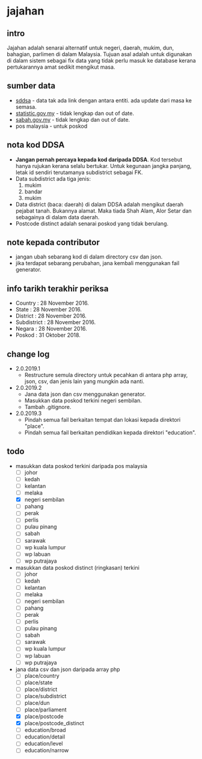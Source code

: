 # jajahan

## intro
Jajahan adalah senarai alternatif untuk negeri, daerah, mukim, dun, bahagian, parlimen di dalam Malaysia. Tujuan asal adalah untuk digunakan di dalam sistem sebagai fix data yang tidak perlu masuk ke database kerana pertukarannya amat sedikit mengikut masa.

## sumber data
- [sddsa](http://sddsa.mampu.gov.my) - data tak ada link dengan antara entiti. ada update dari masa ke semasa.
- [statistic.gov,my](http://statistics.gov.my) - tidak lengkap dan out of date.
- [sabah.gov.my](http://www.sabah.gov.my) - tidak lengkap dan out of date.
- pos malaysia - untuk poskod

## nota kod DDSA
- **Jangan pernah percaya kepada kod daripada DDSA**. Kod tersebut hanya rujukan kerana selalu bertukar. Untuk kegunaan jangka panjang, letak id sendiri terutamanya subdistrict sebagai FK.
- Data subdistrict ada tiga jenis:
   1. mukim
   2. bandar
   3. mukim
- Data district (baca: daerah) di dalam DDSA adalah mengikut daerah pejabat tanah. Bukannya alamat. Maka tiada Shah Alam, Alor Setar dan sebagainya di dalam data daerah.
- Postcode distinct adalah senarai poskod yang tidak berulang.

## note kepada contributor
- jangan ubah sebarang kod di dalam directory csv dan json.
- jika terdapat sebarang perubahan, jana kembali menggunakan fail generator.

## info tarikh terakhir periksa
- Country : 28 November 2016.
- State : 28 November 2016.
- District : 28 November 2016.
- Subdistrict : 28 November 2016.
- Negara : 28 November 2016.
- Poskod : 31 Oktober 2018.

## change log
- 2.0.2019.1
    - Restructure semula directory untuk pecahkan di antara php array, json, csv, dan jenis lain yang mungkin ada nanti.
- 2.0.2019.2
    - Jana data json dan csv menggunakan generator.
    - Masukkan data poskod terkini negeri sembilan.
    - Tambah .gitignore.
- 2.0.2019.3
    - Pindah semua fail berkaitan tempat dan lokasi kepada direktori "place".
    - Pindah semua fail berkaitan pendidikan kepada direktori "education".
    
## todo
- masukkan data poskod terkini daripada pos malaysia
    -[ ] johor
    -[ ] kedah
    -[ ] kelantan
    -[ ] melaka
    -[x] negeri sembilan
    -[ ] pahang
    -[ ] perak
    -[ ] perlis
    -[ ] pulau pinang
    -[ ] sabah
    -[ ] sarawak
    -[ ] wp kuala lumpur
    -[ ] wp labuan
    -[ ] wp putrajaya
- masukkan data poskod distinct (ringkasan) terkini
    -[ ] johor
    -[ ] kedah
    -[ ] kelantan
    -[ ] melaka
    -[ ] negeri sembilan
    -[ ] pahang
    -[ ] perak
    -[ ] perlis
    -[ ] pulau pinang
    -[ ] sabah
    -[ ] sarawak
    -[ ] wp kuala lumpur
    -[ ] wp labuan
    -[ ] wp putrajaya
- jana data csv dan json daripada array php
    -[ ] place/country
    -[ ] place/state
    -[ ] place/district
    -[ ] place/subdistrict
    -[ ] place/dun
    -[ ] place/parliament
    -[x] place/postcode
    -[x] place/postcode_distinct
    -[ ] education/broad
    -[ ] education/detail
    -[ ] education/level
    -[ ] education/narrow
